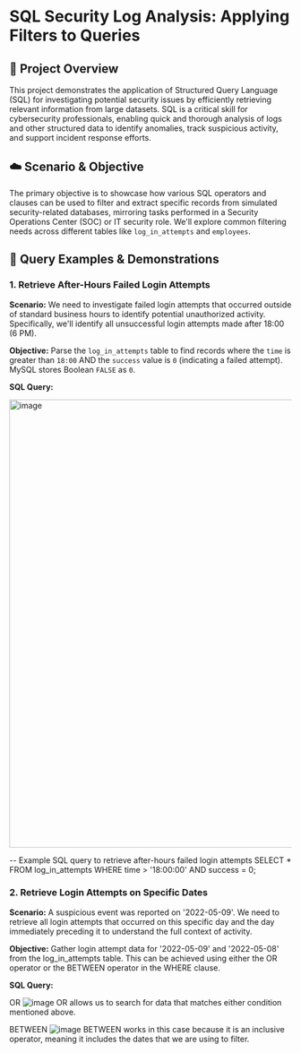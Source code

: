 # SQL Security Log Analysis: Applying Filters to Queries

## 🎯 Project Overview

This project demonstrates the application of Structured Query Language (SQL) for investigating potential security issues by efficiently retrieving relevant information from large datasets. SQL is a critical skill for cybersecurity professionals, enabling quick and thorough analysis of logs and other structured data to identify anomalies, track suspicious activity, and support incident response efforts.

## ☁️ Scenario & Objective

The primary objective is to showcase how various SQL operators and clauses can be used to filter and extract specific records from simulated security-related databases, mirroring tasks performed in a Security Operations Center (SOC) or IT security role. We'll explore common filtering needs across different tables like `log_in_attempts` and `employees`.

## 🧠 Query Examples & Demonstrations

### 1. Retrieve After-Hours Failed Login Attempts

**Scenario:** We need to investigate failed login attempts that occurred outside of standard business hours to identify potential unauthorized activity. Specifically, we'll identify all unsuccessful login attempts made after 18:00 (6 PM).

**Objective:** Parse the `log_in_attempts` table to find records where the `time` is greater than `18:00` AND the `success` value is `0` (indicating a failed attempt). MySQL stores Boolean `FALSE` as `0`.

**SQL Query:**


<img src="https://github.com/user-attachments/assets/31dbad1b-8a87-4929-9966-13bb3ecf0fbc" alt="image" width="800"/>

-- Example SQL query to retrieve after-hours failed login attempts
SELECT *
FROM log_in_attempts
WHERE time > '18:00:00' AND success = 0;

### 2. Retrieve Login Attempts on Specific Dates

**Scenario:** A suspicious event was reported on '2022-05-09'. We need to retrieve all login attempts that occurred on this specific day and the day immediately preceding it to understand the full context of activity.

**Objective:** Gather login attempt data for '2022-05-09' and '2022-05-08' from the log_in_attempts table. This can be achieved using either the OR operator or the BETWEEN operator in the WHERE clause.

**SQL Query:**

OR
![image](https://github.com/user-attachments/assets/b68b4c39-06b5-40b1-956a-8debe7df4368)
OR allows us to search for data that matches either condition mentioned above.

BETWEEN
![image](https://github.com/user-attachments/assets/efc08d97-cc56-43ad-a088-9a9d3c96e2a9)
BETWEEN works in this case because it is an inclusive operator, meaning it includes the dates that we are using to filter. 
